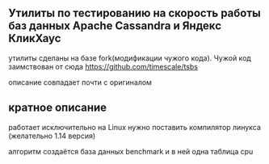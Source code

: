 ## Утилиты по тестированию на скорость работы баз данных Apache Cassandra и Яндекс КликХаус
утилиты сделаны на базе fork(модификации чужого кода). Чужой код заимствован от сюда https://github.com/timescale/tsbs

описание совпадает почти с оригиналом

## кратное описание
работает исключительно на Linux
нужно поставить компилятор линукса (желательно 1.14 версия)

алгоритм
создаётся база данных benchmark и в ней одна таблица cpu   